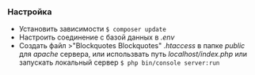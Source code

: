 ### Настройка

- Установить зависимости `$ composer update`
- Настроить соединение с базой данных в *.env* 
- Создать файл  >"Blockquotes Blockquotes" *.htaccess* в папке *public* для *apache* сервера, или использвать путь *localhost/index.php* или запускать локальный сервер `$ php bin/console server:run`